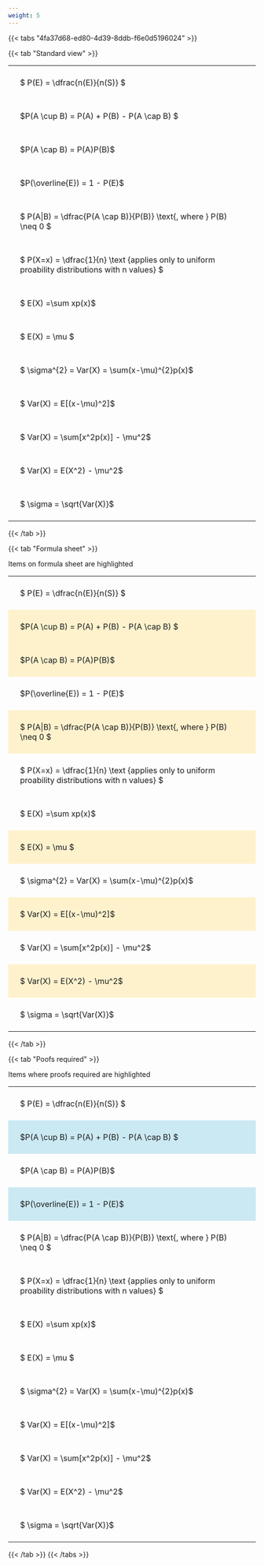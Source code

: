 ```yaml
---
weight: 5
---
```


{{< tabs "4fa37d68-ed80-4d39-8ddb-f6e0d5196024" >}}

{{< tab "Standard view" >}}

<style type="text/css">
#T_3aca9 th.col_heading {
  text-align: left;
  font-size: 1em;
}
#T_3aca9 td {
  text-align: left;
  font-size: 1em;
  padding: 1.5em;
}
</style>
<table id="T_3aca9">
  <thead>
  </thead>
  <tbody>
    <tr>
      <td id="T_3aca9_row0_col0" class="data row0 col0" >$ P(E) = \dfrac{n(E)}{n(S)} $</td>
    </tr>
    <tr>
      <td id="T_3aca9_row1_col0" class="data row1 col0" >$P(A \cup B) = P(A) + P(B) - P(A \cap B) $</td>
    </tr>
    <tr>
      <td id="T_3aca9_row2_col0" class="data row2 col0" >$P(A \cap B)  = P(A)P(B)$</td>
    </tr>
    <tr>
      <td id="T_3aca9_row3_col0" class="data row3 col0" >$P(\overline{E}) = 1 - P(E)$</td>
    </tr>
    <tr>
      <td id="T_3aca9_row4_col0" class="data row4 col0" >$ P(A|B) = \dfrac{P(A \cap B)}{P(B)} \text{, where } P(B) \neq 0 $</td>
    </tr>
    <tr>
      <td id="T_3aca9_row5_col0" class="data row5 col0" >$ P(X=x) =  \dfrac{1}{n} 
\text {applies only to uniform proability distributions with n values} $</td>
    </tr>
    <tr>
      <td id="T_3aca9_row6_col0" class="data row6 col0" >$ E(X) =\sum xp(x)$</td>
    </tr>
    <tr>
      <td id="T_3aca9_row7_col0" class="data row7 col0" >$ E(X) = \mu $</td>
    </tr>
    <tr>
      <td id="T_3aca9_row8_col0" class="data row8 col0" >$ \sigma^{2} = Var(X) = \sum(x-\mu)^{2}p(x)$</td>
    </tr>
    <tr>
      <td id="T_3aca9_row9_col0" class="data row9 col0" >$ Var(X) = E[(x-\mu)^2]$</td>
    </tr>
    <tr>
      <td id="T_3aca9_row10_col0" class="data row10 col0" >$ Var(X) = \sum[x^2p(x)] - \mu^2$</td>
    </tr>
    <tr>
      <td id="T_3aca9_row11_col0" class="data row11 col0" >$ Var(X) = E(X^2) - \mu^2$</td>
    </tr>
    <tr>
      <td id="T_3aca9_row12_col0" class="data row12 col0" >$ \sigma = \sqrt{Var(X)}$</td>
    </tr>
  </tbody>
</table>
{{< /tab >}}

{{< tab "Formula sheet" >}}

Items on formula sheet are highlighted 
<br>
<style type="text/css">
#T_4a2e2 th.col_heading {
  text-align: left;
  font-size: 1em;
}
#T_4a2e2 td {
  text-align: left;
  font-size: 1em;
  padding: 1.5em;
}
#T_4a2e2_row0_col0, #T_4a2e2_row3_col0, #T_4a2e2_row5_col0, #T_4a2e2_row6_col0, #T_4a2e2_row8_col0, #T_4a2e2_row10_col0, #T_4a2e2_row12_col0 {
  background-color: rgba(0,0,0,0);
}
#T_4a2e2_row1_col0, #T_4a2e2_row2_col0, #T_4a2e2_row4_col0, #T_4a2e2_row7_col0, #T_4a2e2_row9_col0, #T_4a2e2_row11_col0 {
  background-color: rgba(255,194,10, 0.2);
}
</style>
<table id="T_4a2e2">
  <thead>
  </thead>
  <tbody>
    <tr>
      <td id="T_4a2e2_row0_col0" class="data row0 col0" >$ P(E) = \dfrac{n(E)}{n(S)} $</td>
    </tr>
    <tr>
      <td id="T_4a2e2_row1_col0" class="data row1 col0" >$P(A \cup B) = P(A) + P(B) - P(A \cap B) $</td>
    </tr>
    <tr>
      <td id="T_4a2e2_row2_col0" class="data row2 col0" >$P(A \cap B)  = P(A)P(B)$</td>
    </tr>
    <tr>
      <td id="T_4a2e2_row3_col0" class="data row3 col0" >$P(\overline{E}) = 1 - P(E)$</td>
    </tr>
    <tr>
      <td id="T_4a2e2_row4_col0" class="data row4 col0" >$ P(A|B) = \dfrac{P(A \cap B)}{P(B)} \text{, where } P(B) \neq 0 $</td>
    </tr>
    <tr>
      <td id="T_4a2e2_row5_col0" class="data row5 col0" >$ P(X=x) =  \dfrac{1}{n} 
\text {applies only to uniform proability distributions with n values} $</td>
    </tr>
    <tr>
      <td id="T_4a2e2_row6_col0" class="data row6 col0" >$ E(X) =\sum xp(x)$</td>
    </tr>
    <tr>
      <td id="T_4a2e2_row7_col0" class="data row7 col0" >$ E(X) = \mu $</td>
    </tr>
    <tr>
      <td id="T_4a2e2_row8_col0" class="data row8 col0" >$ \sigma^{2} = Var(X) = \sum(x-\mu)^{2}p(x)$</td>
    </tr>
    <tr>
      <td id="T_4a2e2_row9_col0" class="data row9 col0" >$ Var(X) = E[(x-\mu)^2]$</td>
    </tr>
    <tr>
      <td id="T_4a2e2_row10_col0" class="data row10 col0" >$ Var(X) = \sum[x^2p(x)] - \mu^2$</td>
    </tr>
    <tr>
      <td id="T_4a2e2_row11_col0" class="data row11 col0" >$ Var(X) = E(X^2) - \mu^2$</td>
    </tr>
    <tr>
      <td id="T_4a2e2_row12_col0" class="data row12 col0" >$ \sigma = \sqrt{Var(X)}$</td>
    </tr>
  </tbody>
</table>
{{< /tab >}}

{{< tab "Poofs required" >}}

Items where proofs required are highlighted 
<br>
<style type="text/css">
#T_f1fa5 th.col_heading {
  text-align: left;
  font-size: 1em;
}
#T_f1fa5 td {
  text-align: left;
  font-size: 1em;
  padding: 1.5em;
}
#T_f1fa5_row0_col0, #T_f1fa5_row2_col0, #T_f1fa5_row4_col0, #T_f1fa5_row5_col0, #T_f1fa5_row6_col0, #T_f1fa5_row7_col0, #T_f1fa5_row8_col0, #T_f1fa5_row9_col0, #T_f1fa5_row10_col0, #T_f1fa5_row11_col0, #T_f1fa5_row12_col0 {
  background-color: rgba(0,0,0,0);
}
#T_f1fa5_row1_col0, #T_f1fa5_row3_col0 {
  background-color: rgba(0,150,200, 0.2);
}
</style>
<table id="T_f1fa5">
  <thead>
  </thead>
  <tbody>
    <tr>
      <td id="T_f1fa5_row0_col0" class="data row0 col0" >$ P(E) = \dfrac{n(E)}{n(S)} $</td>
    </tr>
    <tr>
      <td id="T_f1fa5_row1_col0" class="data row1 col0" >$P(A \cup B) = P(A) + P(B) - P(A \cap B) $</td>
    </tr>
    <tr>
      <td id="T_f1fa5_row2_col0" class="data row2 col0" >$P(A \cap B)  = P(A)P(B)$</td>
    </tr>
    <tr>
      <td id="T_f1fa5_row3_col0" class="data row3 col0" >$P(\overline{E}) = 1 - P(E)$</td>
    </tr>
    <tr>
      <td id="T_f1fa5_row4_col0" class="data row4 col0" >$ P(A|B) = \dfrac{P(A \cap B)}{P(B)} \text{, where } P(B) \neq 0 $</td>
    </tr>
    <tr>
      <td id="T_f1fa5_row5_col0" class="data row5 col0" >$ P(X=x) =  \dfrac{1}{n} 
\text {applies only to uniform proability distributions with n values} $</td>
    </tr>
    <tr>
      <td id="T_f1fa5_row6_col0" class="data row6 col0" >$ E(X) =\sum xp(x)$</td>
    </tr>
    <tr>
      <td id="T_f1fa5_row7_col0" class="data row7 col0" >$ E(X) = \mu $</td>
    </tr>
    <tr>
      <td id="T_f1fa5_row8_col0" class="data row8 col0" >$ \sigma^{2} = Var(X) = \sum(x-\mu)^{2}p(x)$</td>
    </tr>
    <tr>
      <td id="T_f1fa5_row9_col0" class="data row9 col0" >$ Var(X) = E[(x-\mu)^2]$</td>
    </tr>
    <tr>
      <td id="T_f1fa5_row10_col0" class="data row10 col0" >$ Var(X) = \sum[x^2p(x)] - \mu^2$</td>
    </tr>
    <tr>
      <td id="T_f1fa5_row11_col0" class="data row11 col0" >$ Var(X) = E(X^2) - \mu^2$</td>
    </tr>
    <tr>
      <td id="T_f1fa5_row12_col0" class="data row12 col0" >$ \sigma = \sqrt{Var(X)}$</td>
    </tr>
  </tbody>
</table>
{{< /tab >}}
{{< /tabs >}}